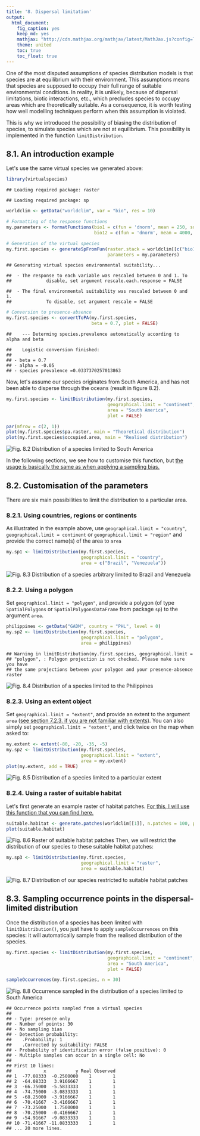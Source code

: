 ```yaml
---
title: '8. Dispersal limitation'
output:
  html_document:
    fig_caption: yes
    keep_md: yes
    mathjax: "http://cdn.mathjax.org/mathjax/latest/MathJax.js?config=TeX-AMS-MML_HTMLorMML"
    theme: united
    toc: true
    toc_float: true
---
```




One of the most disputed assumptions of species distribution models is that species are at equilibrium with their environment. This assumptions means that species are supposed to occupy their full range of suitable environmental conditions. In reality, it is unlikely, because of dispersal limitations, biotic interactions, etc., which precludes species to occupy areas which are theoretically suitable. As a consequence, it is worth testing how well modelling techniques perform when this assumption is violated.

This is why we introduced the possibility of biasing the distribution of species, to simulate species which are not at equilibrium. This possibility is implemented in the function `limitDistribution`.

## 8.1. An introduction example

Let's use the same virtual species we generated above:

```r
library(virtualspecies)
```

```
## Loading required package: raster
```

```
## Loading required package: sp
```

```r
worldclim <- getData("worldclim", var = "bio", res = 10)

# Formatting of the response functions
my.parameters <- formatFunctions(bio1 = c(fun = 'dnorm', mean = 250, sd = 50),
                                 bio12 = c(fun = 'dnorm', mean = 4000, sd = 2000))

# Generation of the virtual species
my.first.species <- generateSpFromFun(raster.stack = worldclim[[c("bio1", "bio12")]],
                                      parameters = my.parameters)
```

```
## Generating virtual species environmental suitability...
```

```
##  - The response to each variable was rescaled between 0 and 1. To
##             disable, set argument rescale.each.response = FALSE
```

```
##  - The final environmental suitability was rescaled between 0 and 1.
##             To disable, set argument rescale = FALSE
```

```r
# Conversion to presence-absence
my.first.species <- convertToPA(my.first.species,
                                beta = 0.7, plot = FALSE)
```

```
##    --- Determing species.prevalence automatically according to alpha and beta
```

```
##    Logistic conversion finished:
##               
## - beta = 0.7
## - alpha = -0.05
## - species prevalence =0.0337370257013863
```



Now, let's assume our species originates from South America, and has not been able to disperse through the oceans (result in figure 8.2).


```r
my.first.species <- limitDistribution(my.first.species, 
                                      geographical.limit = "continent",
                                      area = "South America",
                                      plot = FALSE)

par(mfrow = c(2, 1))
plot(my.first.species$pa.raster, main = "Theoretical distribution")
plot(my.first.species$occupied.area, main = "Realised distribution")
```

![Fig. 8.2 Distribution of a species limited to South America](08-dispersallimitation_files/figure-html/dist2-1.png)

In the following sections, we see how to customise this function, but [the usage is basically the same as when applying a sampling bias.](07-sampleoccurrences.html#uneven-sampling-intensity)  
  


## 8.2. Customisation of the parameters

There are six main possibilities to limit the distribution to a particular area.

### 8.2.1. Using countries, regions or continents

As illustrated in the example above, use `geographical.limit = "country"`, `geographical.limit = continent` or `geographical.limit = "region"` and provide the correct name(s) of the area to `area`


```r
my.sp1 <- limitDistribution(my.first.species, 
                            geographical.limit = "country",
                            area = c("Brazil", "Venezuela"))
```

![Fig. 8.3 Distribution of a species arbitrary limited to Brazil and Venezuela](08-dispersallimitation_files/figure-html/dist3-1.png)


### 8.2.2. Using a polygon

Set `geographical.limit = "polygon"`, and provide a polygon (of type `SpatialPolygons` or `SpatialPolygonsDataFrame` from package `sp`) to the argument `area`.


```r
philippines <- getData("GADM", country = "PHL", level = 0)
my.sp2 <- limitDistribution(my.first.species, 
                            geographical.limit = "polygon",
                            area = philippines)
```

```
## Warning in limitDistribution(my.first.species, geographical.limit =
## "polygon", : Polygon projection is not checked. Please make sure you have
## the same projections between your polygon and your presence-absence raster
```

![Fig. 8.4 Distribution of a species limited to the Philippines](08-dispersallimitation_files/figure-html/dist4-1.png)

### 8.2.3. Using an extent object  
Set `geographical.limit = "extent"`, and provide an extent to the argument `area` ([see section 7.2.3. if you are not familiar with extents](07-sampleoccurrences.html#providing-an-extent-object)). You can also simply set `geographical.limit = "extent"`, and click twice on the map when asked to:


```r
my.extent <- extent(-80, -20, -35, -5)
my.sp2 <- limitDistribution(my.first.species, 
                            geographical.limit = "extent",
                            area = my.extent)
plot(my.extent, add = TRUE)
```

![Fig. 8.5 Distribution of a species limited to a particular extent](08-dispersallimitation_files/figure-html/dist5-1.png)

### 8.2.4. Using a raster of suitable habitat
Let's first generate an example raster of habitat patches. [For this, I will use this function
that you can find here.](https://github.com/Farewe/CooccurrenceIssue/blob/master/scripts/functions/patch_generation.R)



```r
suitable.habitat <- generate.patches(worldclim[[1]], n.patches = 100, patch.size = 300)
plot(suitable.habitat)
```

![Fig. 8.6 Raster of suitable habitat patches](08-dispersallimitation_files/figure-html/dist5c-1.png)
Then, we will restrict the distribution of our species to these suitable habitat patches:


```r
my.sp3 <- limitDistribution(my.first.species, 
                            geographical.limit = "raster",
                            area = suitable.habitat)
```

![Fig. 8.7 Distribution of our species restricted to suitable habitat patches](08-dispersallimitation_files/figure-html/dist5d-1.png)

                            
## 8.3. Sampling occurrence points in the dispersal-limited distribution

Once the distribution of a species has been limited with `limitDistribution()`, you just have to apply `sampleOccurrences` on this species: it will automatically sample from the realised distribution of the species.


```r
my.first.species <- limitDistribution(my.first.species, 
                                      geographical.limit = "continent",
                                      area = "South America",
                                      plot = FALSE)

sampleOccurrences(my.first.species, n = 30)
```

![Fig. 8.8 Occurrence sampled in the distribution of a species limited to South America](08-dispersallimitation_files/figure-html/dist6-1.png)

```
## Occurrence points sampled from a virtual species
## 
## - Type: presence only
## - Number of points: 30
## - No sampling bias
## - Detection probability: 
##    .Probability: 1
##    .Corrected by suitability: FALSE
## - Probability of identification error (false positive): 0
## - Multiple samples can occur in a single cell: No
## 
## First 10 lines: 
##            x           y Real Observed
## 1  -77.08333  -0.2500000    1        1
## 2  -64.08333   3.9166667    1        1
## 3  -66.75000  -5.5833333    1        1
## 4  -74.75000  -3.0833333    1        1
## 5  -68.25000  -3.9166667    1        1
## 6  -70.41667  -3.4166667    1        1
## 7  -73.25000   1.7500000    1        1
## 8  -70.25000  -0.4166667    1        1
## 9  -54.91667  -9.0833333    1        1
## 10 -71.41667 -11.0833333    1        1
## ... 20 more lines.
```
